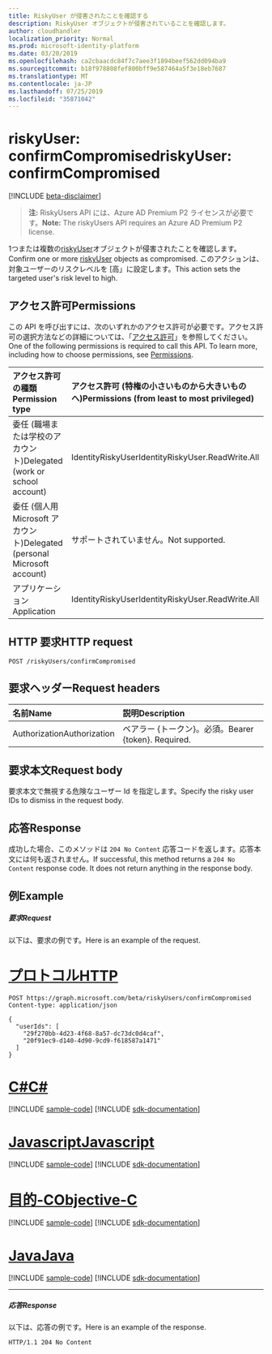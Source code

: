 ```yaml
---
title: RiskyUser が侵害されたことを確認する
description: RiskyUser オブジェクトが侵害されていることを確認します。
author: cloudhandler
localization_priority: Normal
ms.prod: microsoft-identity-platform
ms.date: 03/20/2019
ms.openlocfilehash: ca2cbaacdc84f7c7aee3f1894beef562dd094ba9
ms.sourcegitcommit: b18f978808fef800bff9e587464a5f3e18eb7687
ms.translationtype: MT
ms.contentlocale: ja-JP
ms.lasthandoff: 07/25/2019
ms.locfileid: "35871042"
---
```

# <a name="riskyuser-confirmcompromised"></a><span data-ttu-id="70780-103">riskyUser: confirmCompromised</span><span class="sxs-lookup"><span data-stu-id="70780-103">riskyUser: confirmCompromised</span></span>

[!INCLUDE [beta-disclaimer](../../includes/beta-disclaimer.md)]

><span data-ttu-id="70780-104">**注:** RiskyUsers API には、Azure AD Premium P2 ライセンスが必要です。</span><span class="sxs-lookup"><span data-stu-id="70780-104">**Note:** The riskyUsers API requires an Azure AD Premium P2 license.</span></span>

<span data-ttu-id="70780-105">1つまたは複数の[riskyUser](../resources/riskyuser.md)オブジェクトが侵害されたことを確認します。</span><span class="sxs-lookup"><span data-stu-id="70780-105">Confirm one or more [riskyUser](../resources/riskyuser.md) objects as compromised.</span></span> <span data-ttu-id="70780-106">このアクションは、対象ユーザーのリスクレベルを [高」に設定します。</span><span class="sxs-lookup"><span data-stu-id="70780-106">This action sets the targeted user's risk level to high.</span></span>

## <a name="permissions"></a><span data-ttu-id="70780-107">アクセス許可</span><span class="sxs-lookup"><span data-stu-id="70780-107">Permissions</span></span>
<span data-ttu-id="70780-p102">この API を呼び出すには、次のいずれかのアクセス許可が必要です。アクセス許可の選択方法などの詳細については、「[アクセス許可](/graph/permissions-reference)」を参照してください。</span><span class="sxs-lookup"><span data-stu-id="70780-p102">One of the following permissions is required to call this API. To learn more, including how to choose permissions, see [Permissions](/graph/permissions-reference).</span></span>

|<span data-ttu-id="70780-110">アクセス許可の種類</span><span class="sxs-lookup"><span data-stu-id="70780-110">Permission type</span></span>      | <span data-ttu-id="70780-111">アクセス許可 (特権の小さいものから大きいものへ)</span><span class="sxs-lookup"><span data-stu-id="70780-111">Permissions (from least to most privileged)</span></span>              |
|:--------------------|:---------------------------------------------------------|
|<span data-ttu-id="70780-112">委任 (職場または学校のアカウント)</span><span class="sxs-lookup"><span data-stu-id="70780-112">Delegated (work or school account)</span></span> | <span data-ttu-id="70780-113">IdentityRiskyUser</span><span class="sxs-lookup"><span data-stu-id="70780-113">IdentityRiskyUser.ReadWrite.All</span></span>    |
|<span data-ttu-id="70780-114">委任 (個人用 Microsoft アカウント)</span><span class="sxs-lookup"><span data-stu-id="70780-114">Delegated (personal Microsoft account)</span></span> | <span data-ttu-id="70780-115">サポートされていません。</span><span class="sxs-lookup"><span data-stu-id="70780-115">Not supported.</span></span>    |
|<span data-ttu-id="70780-116">アプリケーション</span><span class="sxs-lookup"><span data-stu-id="70780-116">Application</span></span> | <span data-ttu-id="70780-117">IdentityRiskyUser</span><span class="sxs-lookup"><span data-stu-id="70780-117">IdentityRiskyUser.ReadWrite.All</span></span> |

## <a name="http-request"></a><span data-ttu-id="70780-118">HTTP 要求</span><span class="sxs-lookup"><span data-stu-id="70780-118">HTTP request</span></span>
<!-- { "blockType": "ignored" } -->
```http
POST /riskyUsers/confirmCompromised
```


## <a name="request-headers"></a><span data-ttu-id="70780-119">要求ヘッダー</span><span class="sxs-lookup"><span data-stu-id="70780-119">Request headers</span></span>
| <span data-ttu-id="70780-120">名前</span><span class="sxs-lookup"><span data-stu-id="70780-120">Name</span></span>      |<span data-ttu-id="70780-121">説明</span><span class="sxs-lookup"><span data-stu-id="70780-121">Description</span></span>|
|:----------|:----------|
| <span data-ttu-id="70780-122">Authorization</span><span class="sxs-lookup"><span data-stu-id="70780-122">Authorization</span></span>  | <span data-ttu-id="70780-p103">ベアラー {トークン}。必須。</span><span class="sxs-lookup"><span data-stu-id="70780-p103">Bearer {token}. Required.</span></span> |

## <a name="request-body"></a><span data-ttu-id="70780-125">要求本文</span><span class="sxs-lookup"><span data-stu-id="70780-125">Request body</span></span>
<span data-ttu-id="70780-126">要求本文で無視する危険なユーザー Id を指定します。</span><span class="sxs-lookup"><span data-stu-id="70780-126">Specify the risky user IDs to dismiss in the request body.</span></span>

## <a name="response"></a><span data-ttu-id="70780-127">応答</span><span class="sxs-lookup"><span data-stu-id="70780-127">Response</span></span>

<span data-ttu-id="70780-p104">成功した場合、このメソッドは `204 No Content` 応答コードを返します。応答本文には何も返されません。</span><span class="sxs-lookup"><span data-stu-id="70780-p104">If successful, this method returns a `204 No Content` response code. It does not return anything in the response body.</span></span>
## <a name="example"></a><span data-ttu-id="70780-130">例</span><span class="sxs-lookup"><span data-stu-id="70780-130">Example</span></span>
##### <a name="request"></a><span data-ttu-id="70780-131">要求</span><span class="sxs-lookup"><span data-stu-id="70780-131">Request</span></span>
<span data-ttu-id="70780-132">以下は、要求の例です。</span><span class="sxs-lookup"><span data-stu-id="70780-132">Here is an example of the request.</span></span>

# <a name="httptabhttp"></a>[<span data-ttu-id="70780-133">プロトコル</span><span class="sxs-lookup"><span data-stu-id="70780-133">HTTP</span></span>](#tab/http)
<!-- {
  "blockType": "request",
  "name": "confirm_riskyuser"
}-->
```http
POST https://graph.microsoft.com/beta/riskyUsers/confirmCompromised
Content-type: application/json

{
  "userIds": [
    "29f270bb-4d23-4f68-8a57-dc73dc0d4caf",
    "20f91ec9-d140-4d90-9cd9-f618587a1471"
  ]
}
```
# <a name="ctabcsharp"></a>[<span data-ttu-id="70780-134">C#</span><span class="sxs-lookup"><span data-stu-id="70780-134">C#</span></span>](#tab/csharp)
[!INCLUDE [sample-code](../includes/snippets/csharp/confirm-riskyuser-csharp-snippets.md)]
[!INCLUDE [sdk-documentation](../includes/snippets/snippets-sdk-documentation-link.md)]

# <a name="javascripttabjavascript"></a>[<span data-ttu-id="70780-135">Javascript</span><span class="sxs-lookup"><span data-stu-id="70780-135">Javascript</span></span>](#tab/javascript)
[!INCLUDE [sample-code](../includes/snippets/javascript/confirm-riskyuser-javascript-snippets.md)]
[!INCLUDE [sdk-documentation](../includes/snippets/snippets-sdk-documentation-link.md)]

# <a name="objective-ctabobjc"></a>[<span data-ttu-id="70780-136">目的-C</span><span class="sxs-lookup"><span data-stu-id="70780-136">Objective-C</span></span>](#tab/objc)
[!INCLUDE [sample-code](../includes/snippets/objc/confirm-riskyuser-objc-snippets.md)]
[!INCLUDE [sdk-documentation](../includes/snippets/snippets-sdk-documentation-link.md)]

# <a name="javatabjava"></a>[<span data-ttu-id="70780-137">Java</span><span class="sxs-lookup"><span data-stu-id="70780-137">Java</span></span>](#tab/java)
[!INCLUDE [sample-code](../includes/snippets/java/confirm-riskyuser-java-snippets.md)]
[!INCLUDE [sdk-documentation](../includes/snippets/snippets-sdk-documentation-link.md)]

---

##### <a name="response"></a><span data-ttu-id="70780-138">応答</span><span class="sxs-lookup"><span data-stu-id="70780-138">Response</span></span>
<span data-ttu-id="70780-139">以下は、応答の例です。</span><span class="sxs-lookup"><span data-stu-id="70780-139">Here is an example of the response.</span></span>
<!-- {
  "blockType": "response",
  "truncated": true
} -->
```http
HTTP/1.1 204 No Content
```

<!-- uuid: 8fcb5dbc-d5aa-4681-8e31-b001d5168d79
2015-10-25 14:57:30 UTC -->
<!-- {
  "type": "#page.annotation",
  "description": "Confirm compromised riskyUsers",
  "keywords": "",
  "section": "documentation",
  "tocPath": "",
  "suppressions": [
  ]
}-->
